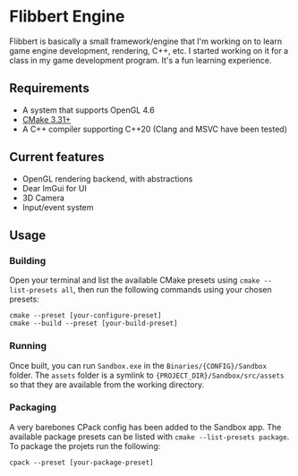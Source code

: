 # Flibbert Engine

Flibbert is basically a small framework/engine that I'm working on to learn game engine development, rendering, C++, etc. I started working on it for a class in my game development program. It's a fun learning experience.

## Requirements

- A system that supports OpenGL 4.6
- [CMake 3.31+](https://cmake.org/)
- A C++ compiler supporting C++20 (Clang and MSVC have been tested)

## Current features

- OpenGL rendering backend, with abstractions
- Dear ImGui for UI
- 3D Camera
- Input/event system

## Usage

### Building

Open your terminal and list the available CMake presets using `cmake --list-presets all`, then run the following commands using your chosen presets:

```pwsh
cmake --preset [your-configure-preset]
cmake --build --preset [your-build-preset]
```

### Running

Once built, you can run `Sandbox.exe` in the `Binaries/{CONFIG}/Sandbox` folder. The `assets` folder is a symlink to `{PROJECT_DIR}/Sandbox/src/assets` so that they are available from the working directory.

### Packaging

A very barebones CPack config has been added to the Sandbox app. The available package presets can be listed with `cmake --list-presets package`. To package the projets run the following:

```pwsh
cpack --preset [your-package-preset]
```
